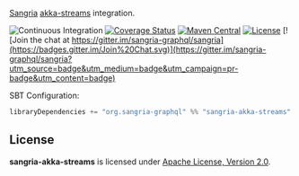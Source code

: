 [Sangria](http://sangria-graphql.org/) [akka-streams](http://doc.akka.io/docs/akka/current/scala/stream/index.html) integration.

![Continuous Integration](https://github.com/sangria-graphql/sangria-akka-streams/workflows/Continuous%20Integration/badge.svg)
[![Coverage Status](http://coveralls.io/repos/sangria-graphql/sangria-akka-streams/badge.svg?branch=master&service=github)](http://coveralls.io/github/sangria-graphql/sangria-akka-streams?branch=master)
[![Maven Central](https://maven-badges.herokuapp.com/maven-central/org.sangria-graphql/sangria-akka-streams_2.12/badge.svg)](https://maven-badges.herokuapp.com/maven-central/org.sangria-graphql/sangria-akka-streams_2.12)
[![License](http://img.shields.io/:license-Apache%202-brightgreen.svg)](https://www.apache.org/licenses/LICENSE-2.0.txt)
[![Join the chat at https://gitter.im/sangria-graphql/sangria](https://badges.gitter.im/Join%20Chat.svg)](https://gitter.im/sangria-graphql/sangria?utm_source=badge&utm_medium=badge&utm_campaign=pr-badge&utm_content=badge)

SBT Configuration:

```scala
libraryDependencies += "org.sangria-graphql" %% "sangria-akka-streams" % "<latest version>"
```

## License

**sangria-akka-streams** is licensed under [Apache License, Version 2.0](https://www.apache.org/licenses/LICENSE-2.0).
